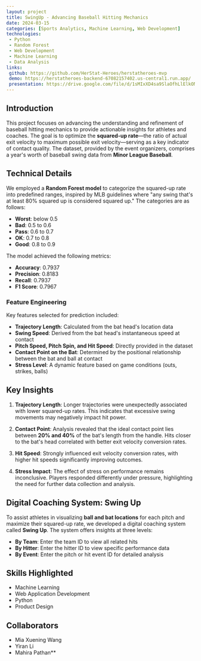 ```yaml
---
layout: project
title: SwingUp - Advancing Baseball Hitting Mechanics
date: 2024-03-15
categories: [Sports Analytics, Machine Learning, Web Development]
technologies:
 - Python
 - Random Forest
 - Web Development
 - Machine Learning
 - Data Analysis
links:
 github: https://github.com/HerStat-Heroes/herstatheroes-mvp
 demo: https://herstatheroes-backend-67082157402.us-central1.run.app/
 presentation: https://drive.google.com/file/d/1sMIxXD4sa9SlaOfhLlElkON-pONQSv1_/view?usp=sharing
---
```


## Introduction

This project focuses on advancing the understanding and refinement of baseball hitting mechanics to provide actionable insights for athletes and coaches. The goal is to optimize the **squared-up rate**—the ratio of actual exit velocity to maximum possible exit velocity—serving as a key indicator of contact quality. The dataset, provided by the event organizers, comprises a year's worth of baseball swing data from **Minor League Baseball**.

## Technical Details

We employed a **Random Forest model** to categorize the squared-up rate into predefined ranges, inspired by MLB guidelines where "any swing that's at least 80% squared up is considered squared up." The categories are as follows:

- **Worst**: below 0.5
- **Bad**: 0.5 to 0.6
- **Pass**: 0.6 to 0.7
- **OK**: 0.7 to 0.8
- **Good**: 0.8 to 0.9

The model achieved the following metrics:
- **Accuracy**: 0.7937
- **Precision**: 0.8183
- **Recall**: 0.7937
- **F1 Score**: 0.7967

### Feature Engineering

Key features selected for prediction included:
- **Trajectory Length**: Calculated from the bat head's location data
- **Swing Speed**: Derived from the bat head's instantaneous speed at contact
- **Pitch Speed, Pitch Spin, and Hit Speed**: Directly provided in the dataset
- **Contact Point on the Bat**: Determined by the positional relationship between the bat and ball at contact
- **Stress Level**: A dynamic feature based on game conditions (outs, strikes, balls)

## Key Insights

1. **Trajectory Length**:
  Longer trajectories were unexpectedly associated with lower squared-up rates. This indicates that excessive swing movements may negatively impact hit power.

2. **Contact Point**:
  Analysis revealed that the ideal contact point lies between **20% and 40%** of the bat's length from the handle. Hits closer to the bat's head correlated with better exit velocity conversion rates.

3. **Hit Speed**:
  Strongly influenced exit velocity conversion rates, with higher hit speeds significantly improving outcomes.

4. **Stress Impact**:
  The effect of stress on performance remains inconclusive. Players responded differently under pressure, highlighting the need for further data collection and analysis.

## Digital Coaching System: Swing Up

To assist athletes in visualizing **ball and bat locations** for each pitch and maximize their squared-up rate, we developed a digital coaching system called **Swing Up**. The system offers insights at three levels:

- **By Team**: Enter the team ID to view all related hits
- **By Hitter**: Enter the hitter ID to view specific performance data
- **By Event**: Enter the pitch or hit event ID for detailed analysis

## Skills Highlighted
- Machine Learning
- Web Application Development
- Python
- Product Design

## Collaborators
- Mia Xuening Wang
- Yiran Li
- Mahira Pathan**